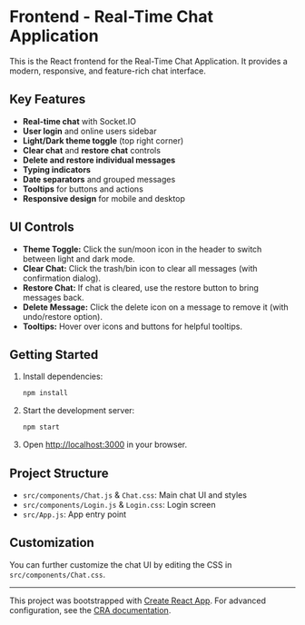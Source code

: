 # Frontend - Real-Time Chat Application

This is the React frontend for the Real-Time Chat Application. It provides a modern, responsive, and feature-rich chat interface.

## Key Features

- **Real-time chat** with Socket.IO
- **User login** and online users sidebar
- **Light/Dark theme toggle** (top right corner)
- **Clear chat** and **restore chat** controls
- **Delete and restore individual messages**
- **Typing indicators**
- **Date separators** and grouped messages
- **Tooltips** for buttons and actions
- **Responsive design** for mobile and desktop

## UI Controls

- **Theme Toggle:** Click the sun/moon icon in the header to switch between light and dark mode.
- **Clear Chat:** Click the trash/bin icon to clear all messages (with confirmation dialog).
- **Restore Chat:** If chat is cleared, use the restore button to bring messages back.
- **Delete Message:** Click the delete icon on a message to remove it (with undo/restore option).
- **Tooltips:** Hover over icons and buttons for helpful tooltips.

## Getting Started

1. Install dependencies:
   ```bash
   npm install
   ```
2. Start the development server:
   ```bash
   npm start
   ```
3. Open [http://localhost:3000](http://localhost:3000) in your browser.

## Project Structure

- `src/components/Chat.js` & `Chat.css`: Main chat UI and styles
- `src/components/Login.js` & `Login.css`: Login screen
- `src/App.js`: App entry point

## Customization

You can further customize the chat UI by editing the CSS in `src/components/Chat.css`.

---

This project was bootstrapped with [Create React App](https://github.com/facebook/create-react-app). For advanced configuration, see the [CRA documentation](https://facebook.github.io/create-react-app/docs/getting-started).
